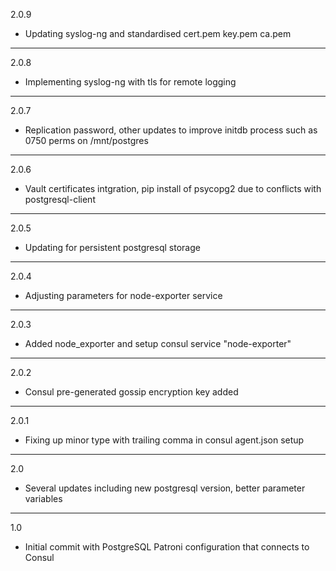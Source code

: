 2.0.9

* Updating syslog-ng and standardised cert.pem key.pem ca.pem

---

2.0.8

* Implementing syslog-ng with tls for remote logging

---

2.0.7

* Replication password, other updates to improve initdb process such as 0750 perms on /mnt/postgres

---

2.0.6

* Vault certificates intgration, pip install of psycopg2 due to conflicts with postgresql-client

---

2.0.5

* Updating for persistent postgresql storage

---

2.0.4

* Adjusting parameters for node-exporter service

---

2.0.3

* Added node_exporter and setup consul service "node-exporter"

---

2.0.2

* Consul pre-generated gossip encryption key added

---

2.0.1

* Fixing up minor type with trailing comma in consul agent.json setup

---

2.0

* Several updates including new postgresql version, better parameter variables

---

1.0

* Initial commit with PostgreSQL Patroni configuration that connects to Consul
